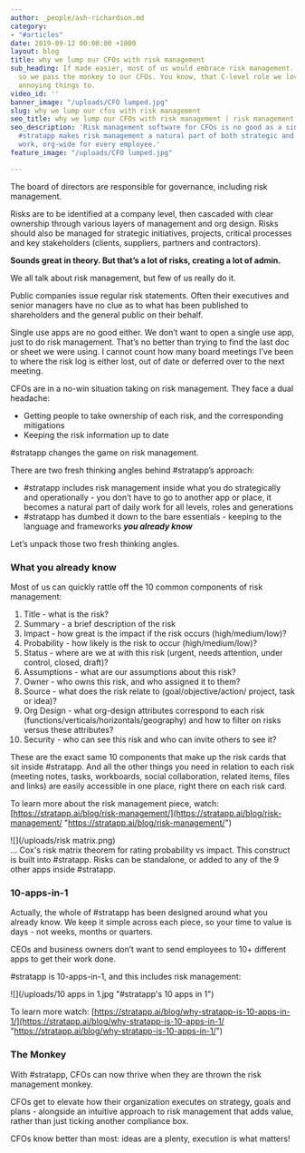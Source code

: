```yaml
---
author: _people/ash-richardson.md
category:
- "#articles"
date: 2019-09-12 00:00:00 +1000
layout: blog
title: why we lump our CFOs with risk management
sub_heading: If made easier, most of us would embrace risk management. But it’s not,
  so we pass the monkey to our CFOs. You know, that C-level role we love to delegate
  annoying things to.
video_id: ''
banner_image: "/uploads/CFO lumped.jpg"
slug: why we lump our cfos with risk management
seo_title: why we lump our CFOs with risk management | risk management software
seo_description: 'Risk management software for CFOs is no good as a single use app.
  #stratapp makes risk management a natural part of both strategic and day to day
  work, org-wide for every employee.'
feature_image: "/uploads/CFO lumped.jpg"

---
```

The board of directors are responsible for governance, including risk management.

Risks are to be identified at a company level, then cascaded with clear ownership through various layers of management and org design. Risks should also be managed for strategic initiatives, projects, critical processes and key stakeholders (clients, suppliers, partners and contractors).

**Sounds great in theory. But that’s a lot of risks, creating a lot of admin.**

We all talk about risk management, but few of us really do it.

Public companies issue regular risk statements. Often their executives and senior managers have no clue as to what has been published to shareholders and the general public on their behalf.

Single use apps are no good either. We don’t want to open a single use app, just to do risk management. That’s no better than trying to find the last doc or sheet we were using. I cannot count how many board meetings I’ve been to where the risk log is either lost, out of date or deferred over to the next meeting.

CFOs are in a no-win situation taking on risk management.  They face a dual headache:

* Getting people to take ownership of each risk, and the corresponding mitigations
* Keeping the risk information up to date

\#stratapp changes the game on risk management.

There are two fresh thinking angles behind #stratapp’s approach:

* #stratapp includes risk management inside what you do strategically and operationally - you don’t have to go to another app or place, it becomes a natural part of daily work for all levels, roles and generations
* #stratapp has dumbed it down to the bare essentials - keeping to the language and frameworks **_you already know_**

Let’s unpack those two fresh thinking angles.

### **What you already know**

Most of us can quickly rattle off the 10 common components of risk management:

 1. Title - what is the risk?
 2. Summary - a brief description of the risk
 3. Impact - how great is the impact if the risk occurs (high/medium/low)?
 4. Probability - how likely is the risk to occur (high/medium/low)?
 5. Status - where are we at with this risk (urgent, needs attention, under control, closed, draft)?
 6. Assumptions - what are our assumptions about this risk?
 7. Owner - who owns this risk, and who assigned it to them?
 8. Source - what does the risk relate to (goal/objective/action/ project, task or idea)?
 9. Org Design - what org-design attributes correspond to each risk (functions/verticals/horizontals/geography) and how to filter on risks versus these attributes?
10. Security - who can see this risk and who can invite others to see it?

These are the exact same 10 components that make up the risk cards that sit inside #stratapp. And all the other things you need in relation to each risk (meeting notes, tasks, workboards, social collaboration, related items, files and links) are easily accessible in one place, right there on each risk card.

To learn more about the risk management piece, watch: [https://stratapp.ai/blog/risk-management/](https://stratapp.ai/blog/risk-management/ "https://stratapp.ai/blog/risk-management/")

![](/uploads/risk matrix.png)  
... Cox's risk matrix theorem for rating probability vs impact.  This construct is built into #stratapp.  Risks can be standalone, or added to any of the 9 other apps inside #stratapp.

### **10-apps-in-1**

Actually, the whole of #stratapp has been designed around what you already know.  We keep it simple across each piece, so your time to value is days - not weeks, months or quarters.

CEOs and business owners don’t want to send employees to 10+ different apps to get their work done.

\#stratapp is 10-apps-in-1, and this includes risk management:

![](/uploads/10 apps in 1.jpg "#stratapp's 10 apps in 1")

To learn more watch: [https://stratapp.ai/blog/why-stratapp-is-10-apps-in-1/](https://stratapp.ai/blog/why-stratapp-is-10-apps-in-1/ "https://stratapp.ai/blog/why-stratapp-is-10-apps-in-1/")

### **The Monkey**

With #stratapp, CFOs can now thrive when they are thrown the risk management monkey.

CFOs get to elevate how their organization executes on strategy, goals and plans - alongside an intuitive approach to risk management that adds value, rather than just ticking another compliance box.

CFOs know better than most: ideas are a plenty, execution is what matters!